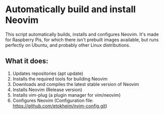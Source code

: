 # Automatically build and install Neovim
This script automatically builds, installs and configures Neovim. It's made for Raspberry Pis, for which there isn't prebuilt images available, but runs perfectly on Ubuntu, and probably other Linux distributions.

## What it does:
 1. Updates repositories (apt update)
 2. Installs the required tools for building Neovim
 3. Downloads and compiles the latest stable version of Neovim
 4. Installs Neovim (Release version)
 5. Installs vim-plug (a plugin manager for vim/neovim)
 6. Configures Neovim (Configuration file: https://github.com/etokheim/nvim-config.git)

